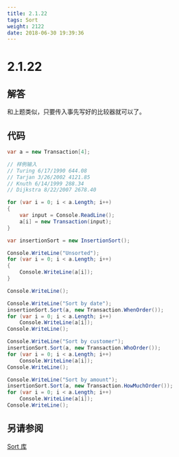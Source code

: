 ```yaml
---
title: 2.1.22
tags: Sort
weight: 2122
date: 2018-06-30 19:39:36
---
```


# 2.1.22


## 解答

和上题类似，只要传入事先写好的比较器就可以了。

## 代码

```csharp
var a = new Transaction[4];

// 样例输入  
// Turing 6/17/1990 644.08
// Tarjan 3/26/2002 4121.85
// Knuth 6/14/1999 288.34
// Dijkstra 8/22/2007 2678.40

for (var i = 0; i < a.Length; i++)
{
    var input = Console.ReadLine();
    a[i] = new Transaction(input);
}

var insertionSort = new InsertionSort();

Console.WriteLine("Unsorted");
for (var i = 0; i < a.Length; i++)
{
    Console.WriteLine(a[i]);
}

Console.WriteLine();

Console.WriteLine("Sort by date");
insertionSort.Sort(a, new Transaction.WhenOrder());
for (var i = 0; i < a.Length; i++)
    Console.WriteLine(a[i]);
Console.WriteLine();

Console.WriteLine("Sort by customer");
insertionSort.Sort(a, new Transaction.WhoOrder());
for (var i = 0; i < a.Length; i++)
    Console.WriteLine(a[i]);
Console.WriteLine();

Console.WriteLine("Sort by amount");
insertionSort.Sort(a, new Transaction.HowMuchOrder());
for (var i = 0; i < a.Length; i++)
    Console.WriteLine(a[i]);
Console.WriteLine();
```

## 另请参阅

[Sort 库](https://github.com/ikesnowy/Algorithms-4th-Edition-in-Csharp/tree/master/2%20Sorting/2.1/Sort)
